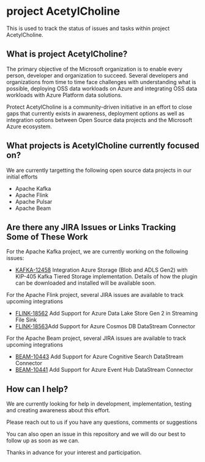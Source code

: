 # project AcetylCholine
This is used to track the status of issues and tasks within project AcetylCholine.

## What is project AcetylCholine?
The primary objective of the Microsoft organization is to enable every person, developer and organization to succeed. Several developers and organizations from time to time face challenges with understanding what is possible, deploying OSS data workloads on Azure and integrating OSS data workloads with Azure Platform data solutions.

Protect AcetylCholine is a community-driven initiative in an effort to close gaps that currently exists in awareness, deployment options as well as integration options between Open Source data projects and the Microsoft Azure ecosystem.

## What projects is AcetylCholine currently focused on?
We are currently targetting the following open source data projects in our initial efforts

- Apache Kafka 
- Apache Flink
- Apache Pulsar
- Apache Beam

## Are there any JIRA Issues or Links Tracking Some of These Work

For the Apache Kafka project, we are currently working on the following issues:
- [KAFKA-12458](https://issues.apache.org/jira/browse/KAFKA-12458) Integration Azure Storage (Blob and ADLS Gen2) with KIP-405 Kafka Tiered Storage implementation. Details of how the plugin can be downloaded and installed will be available soon.

For the Apache Flink project, several JIRA issues are available to track upcoming integrations
- [FLINK-18562](https://issues.apache.org/jira/browse/FLINK-18562) Add Support for Azure Data Lake Store Gen 2 in Streaming File Sink 
- [FLINK-18563](https://issues.apache.org/jira/browse/FLINK-18563)Add Support for Azure Cosmos DB DataStream Connector


For the Apache Beam project, several JIRA issues are available to track upcoming integrations
- [BEAM-10443](https://issues.apache.org/jira/browse/BEAM-10443) Add Support for Azure Cognitive Search DataStream Connector 
- [BEAM-10441](https://issues.apache.org/jira/browse/BEAM-10441) Add Support for Azure Event Hub DataStream Connector

## How can I help?

We are currently looking for help in development, implementation, testing and creating awareness about this effort.

Please reach out to us if you have any questions, comments or suggestions

You can also open an issue in this repository and we will do our best to follow up as soon as we can.

Thanks in advance for your interest and participation.
